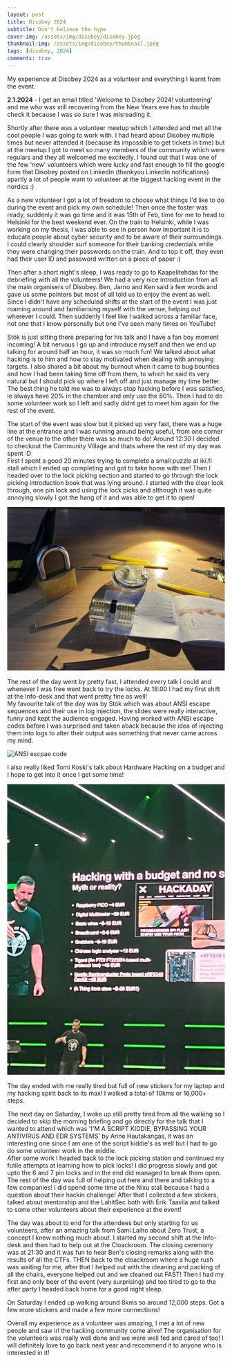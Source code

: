 ```yaml
---
layout: post
title: Disobey 2024
subtitle: Don't believe the hype
cover-img: /assets/img/disobey/disobey.jpeg
thumbnail-img: /assets/img/disobey/thumbnail.jpeg
tags: [disobey, 2024]
comments: true
---
```


My experience at Disobey 2024 as a volunteer and everything I learnt from the event.

**2.1.2024** - I get an email titled 'Welcome to Disobey 2024! volunteering' and me who was still recovering from the New Years eve has to double check it because I was so sure I was misreading it.

Shortly after there was a volunteer meetup which I attended and met all the cool people I was going to work with. I had heard about Disobey multiple times but never attended it (because its impossible to get tickets in time) but at the meetup I got to meet so many members of the community which were regulars and they all welcomed me excitedly. I found out that I was one of the few 'new' volunteers which were lucky and fast enough to fill the google form that Disobey posted on LinkedIn (thankyou LinkedIn notifications) apartly a lot of people want to volunteer at the biggest hacking event in the nordics :)

As a new volunteer I got a lot of freedom to choose what things I'd like to do during the event and pick my own schedule! Then once the foster was ready, suddenly it was go time and it was 15th of Feb, time for me to head to Helsinki for the best weekend ever. On the train to Helsinki, while I was working on my thesis, I was able to see in person how important it is to educate people about cyber security and to be aware of their surroundings. I could clearly shoulder surf someone for their banking credentials while they were changing their passwords on the train. And to top it off, they even had their user ID and password written on a piece of paper :)

Then after a short night's sleep, I was ready to go to Kaapelitehdas for the debriefing with all the volunteers! We had a very nice introduction from all the main organisers of Disobey. Ben, Jarno and Ken said a few words and gave us some pointers but most of all told us to enjoy the event as well. Since I didn't have any scheduled shifts at the start of the event I was just roaming around and familiarising myself with the venue, helping out wherever I could. Then suddenly I feel like I walked across a familiar face, not one that I know personally but one I've seen many times on YouTube! 

Stök is just sitting there preparing for his talk and I have a fan boy moment incoming! A bit nervous I go up and introduce myself and then we end up talking for around half an hour, it was so much fun! We talked about what hacking is to him and how to stay motivated when dealing with annoying targets. I also shared a bit about my burnout when it came to bug bounties and how I had been taking time off from them, to which he said its very natural but I should pick up where I left off and just manage my time better. The best thing he told me was to always stop hacking before I was satisfied, ie always have 20% in the chamber and only use the 80%. Then I had to do some volunteer work so I left and sadly didnt get to meet him again for the rest of the event.

The start of the event was slow but it picked up very fast, there was a huge line at the entrance and I was running around being useful, from one corner of the venue to the other there was so much to do! Around 12:30 I decided to checkout the Community Village and thats where the rest of my day was spent :D  
First I spent a good 20 minutes trying to complete a small puzzle at iki.fi stall which I ended up completing and got to take home with me! Then I headed over to the lock picking section and started to go through the lock picking introduction book that was lying around. I started with the clear look through, one pin lock and using the lock picks and although it was quite annoying slowly I got the hang of it and was able to get it to open!

![One pin lock](/assets/img/disobey/locks.jpeg)

The rest of the day went by pretty fast, I attended every talk I could and whenever I was free went back to try the locks. At 18:00 I had my first shift at the Info-desk and that went pretty fine as well!  
My favourite talk of the day was by Stök which was about ANSI escape sequences and their use in log injection, the slides were really interactive, funny and kept the audience engaged. Having worked with ANSI escape codes before I was surprised and taken aback because the idea of injecting them into logs to alter their output was something that never came across my mind.  

![ANSI escpae code](/assets/img/disobey/stök.jpeg)

I also really liked Tomi Koski's talk about Hardware Hacking on a budget and I hope to get into it once I get some time!

![Hardware hacking](/assets/img/disobey/hardware.jpeg)

The day ended with me really tired but full of new stickers for my laptop and my hacking spirit back to its max! I walked a total of 10kms or 16,000+ steps.

The next day on Saturday, I woke up still pretty tired from all the walking so I decided to skip the morning briefing and go directly for the talk that I wanted to attend which was 'I'M A SCRIPT KIDDIE, BYPASSING YOUR ANTIVIRUS AND EDR SYSTEMS' by Anne Hautakangas, it was an interesting one since I am one of the script kiddie's as well but I had to go do some volunteer work in the middle.  
After some work I headed back to the lock picking station and continued my futile attempts at learning how to pick locks! I did progress slowly and got upto the 6 and 7 pin locks and in the end did managed to break them open. The rest of the day was full of helping out here and there and talking to a few companies! I did spend some time at the Nixu stall because I had a question about their hackin challenge! After that I collected a few stickers, talked about mentorship and the LahitSec both with Erik Taavila and talked to some other volunteers about their experience at the event!

The day was about to end for the attendees but only starting for us volunteers, after an amazing talk from Sami Laiho about Zero Trust, a concept I knew nothing much about. I started my second shift at the Info-desk and then had to help out at the Cloackroom. The closing ceremony was at 21:30 and it was fun to hear Ben's closing remarks along with the results of all the CTFs. THEN back to the cloackroom where a huge rush was waiting for me, after that I helped out with the cleaning and packing of all the chairs, everyone helped out and we cleaned out FAST!
Then I had my first and only beer of the event (very surprising) and too tired to go to the after party I headed back home for a good night sleep.

On Saturday I ended up walking around 8kms so around 12,000 steps. Got a few more stickers and made a few more connections!

Overall my experience as a volunteer was amazing, I met a lot of new people and saw irl the hacking community come alive! The organisation for the volunteers was really well done and we were well fed and cared of too! I will definitely love to go back next year and recommend it to anyone who is interested in it!
